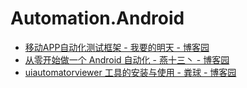 # Automation.Android

- [移动APP自动化测试框架 - 我要的明天 - 博客园](https://www.cnblogs.com/fqfanqi/p/6139435.html)
- [从零开始做一个 Android 自动化 - 燕十三丶 - 博客园](https://www.cnblogs.com/Yanss/p/10153403.html)
- [uiautomatorviewer 工具的安装与使用 - 粪球 - 博客园](https://www.cnblogs.com/corsacsherry/p/10609339.html)
